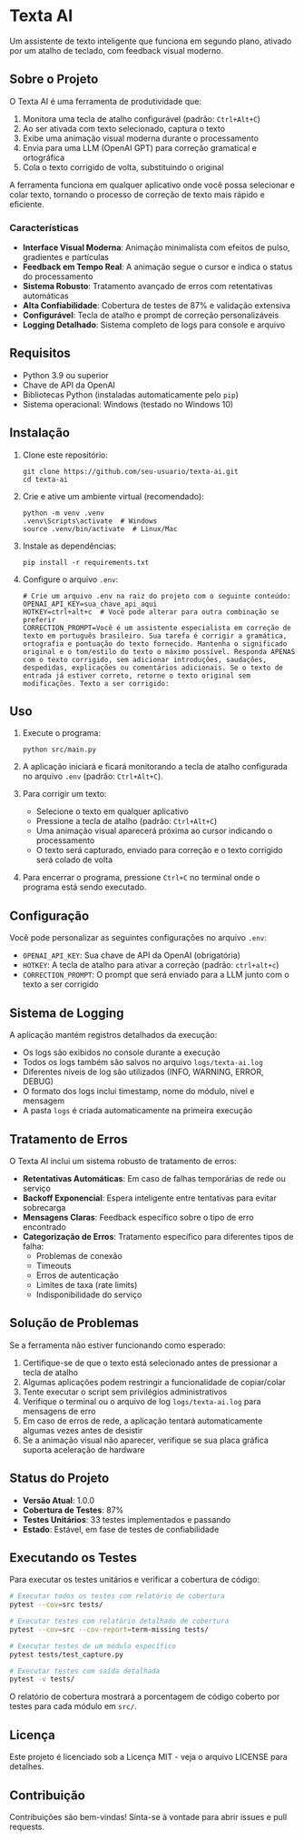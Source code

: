 # Texta AI

Um assistente de texto inteligente que funciona em segundo plano, ativado por um atalho de teclado, com feedback visual moderno.

## Sobre o Projeto

O Texta AI é uma ferramenta de produtividade que:

1. Monitora uma tecla de atalho configurável (padrão: `Ctrl+Alt+C`)
2. Ao ser ativada com texto selecionado, captura o texto
3. Exibe uma animação visual moderna durante o processamento
4. Envia para uma LLM (OpenAI GPT) para correção gramatical e ortográfica
5. Cola o texto corrigido de volta, substituindo o original

A ferramenta funciona em qualquer aplicativo onde você possa selecionar e colar texto, tornando o processo de correção de texto mais rápido e eficiente.

### Características

- **Interface Visual Moderna**: Animação minimalista com efeitos de pulso, gradientes e partículas
- **Feedback em Tempo Real**: A animação segue o cursor e indica o status do processamento
- **Sistema Robusto**: Tratamento avançado de erros com retentativas automáticas
- **Alta Confiabilidade**: Cobertura de testes de 87% e validação extensiva
- **Configurável**: Tecla de atalho e prompt de correção personalizáveis
- **Logging Detalhado**: Sistema completo de logs para console e arquivo

## Requisitos

- Python 3.9 ou superior
- Chave de API da OpenAI
- Bibliotecas Python (instaladas automaticamente pelo `pip`)
- Sistema operacional: Windows (testado no Windows 10)

## Instalação

1. Clone este repositório:
   ```
   git clone https://github.com/seu-usuario/texta-ai.git
   cd texta-ai
   ```

2. Crie e ative um ambiente virtual (recomendado):
   ```
   python -m venv .venv
   .venv\Scripts\activate  # Windows
   source .venv/bin/activate  # Linux/Mac
   ```

3. Instale as dependências:
   ```
   pip install -r requirements.txt
   ```

4. Configure o arquivo `.env`:
   ```
   # Crie um arquivo .env na raiz do projeto com o seguinte conteúdo:
   OPENAI_API_KEY=sua_chave_api_aqui
   HOTKEY=ctrl+alt+c  # Você pode alterar para outra combinação se preferir
   CORRECTION_PROMPT=Você é um assistente especialista em correção de texto em português brasileiro. Sua tarefa é corrigir a gramática, ortografia e pontuação do texto fornecido. Mantenha o significado original e o tom/estilo do texto o máximo possível. Responda APENAS com o texto corrigido, sem adicionar introduções, saudações, despedidas, explicações ou comentários adicionais. Se o texto de entrada já estiver correto, retorne o texto original sem modificações. Texto a ser corrigido:
   ```

## Uso

1. Execute o programa:
   ```
   python src/main.py
   ```

2. A aplicação iniciará e ficará monitorando a tecla de atalho configurada no arquivo `.env` (padrão: `Ctrl+Alt+C`).

3. Para corrigir um texto:
   - Selecione o texto em qualquer aplicativo
   - Pressione a tecla de atalho (padrão: `Ctrl+Alt+C`)
   - Uma animação visual aparecerá próxima ao cursor indicando o processamento
   - O texto será capturado, enviado para correção e o texto corrigido será colado de volta

4. Para encerrar o programa, pressione `Ctrl+C` no terminal onde o programa está sendo executado.

## Configuração

Você pode personalizar as seguintes configurações no arquivo `.env`:

- `OPENAI_API_KEY`: Sua chave de API da OpenAI (obrigatória)
- `HOTKEY`: A tecla de atalho para ativar a correção (padrão: `ctrl+alt+c`)
- `CORRECTION_PROMPT`: O prompt que será enviado para a LLM junto com o texto a ser corrigido

## Sistema de Logging

A aplicação mantém registros detalhados da execução:

- Os logs são exibidos no console durante a execução
- Todos os logs também são salvos no arquivo `logs/texta-ai.log`
- Diferentes níveis de log são utilizados (INFO, WARNING, ERROR, DEBUG)
- O formato dos logs inclui timestamp, nome do módulo, nível e mensagem
- A pasta `logs` é criada automaticamente na primeira execução

## Tratamento de Erros

O Texta AI inclui um sistema robusto de tratamento de erros:

- **Retentativas Automáticas**: Em caso de falhas temporárias de rede ou serviço
- **Backoff Exponencial**: Espera inteligente entre tentativas para evitar sobrecarga
- **Mensagens Claras**: Feedback específico sobre o tipo de erro encontrado
- **Categorização de Erros**: Tratamento específico para diferentes tipos de falha:
  - Problemas de conexão
  - Timeouts
  - Erros de autenticação
  - Limites de taxa (rate limits)
  - Indisponibilidade do serviço

## Solução de Problemas

Se a ferramenta não estiver funcionando como esperado:

1. Certifique-se de que o texto está selecionado antes de pressionar a tecla de atalho
2. Algumas aplicações podem restringir a funcionalidade de copiar/colar
3. Tente executar o script sem privilégios administrativos
4. Verifique o terminal ou o arquivo de log `logs/texta-ai.log` para mensagens de erro
5. Em caso de erros de rede, a aplicação tentará automaticamente algumas vezes antes de desistir
6. Se a animação visual não aparecer, verifique se sua placa gráfica suporta aceleração de hardware

## Status do Projeto

- **Versão Atual**: 1.0.0
- **Cobertura de Testes**: 87%
- **Testes Unitários**: 33 testes implementados e passando
- **Estado**: Estável, em fase de testes de confiabilidade

## Executando os Testes

Para executar os testes unitários e verificar a cobertura de código:

```bash
# Executar todos os testes com relatório de cobertura
pytest --cov=src tests/

# Executar testes com relatório detalhado de cobertura
pytest --cov=src --cov-report=term-missing tests/

# Executar testes de um módulo específico
pytest tests/test_capture.py

# Executar testes com saída detalhada
pytest -v tests/
```

O relatório de cobertura mostrará a porcentagem de código coberto por testes para cada módulo em `src/`.

## Licença

Este projeto é licenciado sob a Licença MIT - veja o arquivo LICENSE para detalhes.

## Contribuição

Contribuições são bem-vindas! Sinta-se à vontade para abrir issues e pull requests. 